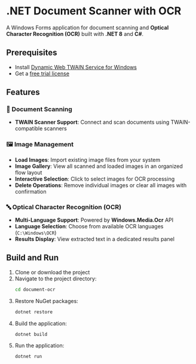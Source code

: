 # .NET Document Scanner with OCR

A Windows Forms application for document scanning and **Optical Character Recognition (OCR)** built with **.NET 8** and **C#**.

## Prerequisites
- Install [Dynamic Web TWAIN Service for Windows](https://demo.dynamsoft.com/DWT/DWTResources/dist/DynamsoftServiceSetup.msi)  
- Get a [free trial license](https://www.dynamsoft.com/customer/license/trialLicense/?product=dcv&package=cross-platform)

## Features

### 📄 Document Scanning
- **TWAIN Scanner Support**: Connect and scan documents using TWAIN-compatible scanners

### 🖼️ Image Management
- **Load Images**: Import existing image files from your system
- **Image Gallery**: View all scanned and loaded images in an organized flow layout
- **Interactive Selection**: Click to select images for OCR processing
- **Delete Operations**: Remove individual images or clear all images with confirmation

### 🔤 Optical Character Recognition (OCR)
- **Multi-Language Support**: Powered by **Windows.Media.Ocr** API
- **Language Selection**: Choose from available OCR languages (`C:\Windows\OCR`)
- **Results Display**: View extracted text in a dedicated results panel

## Build and Run
1. Clone or download the project
2. Navigate to the project directory:
   ```bash
   cd document-ocr
   ```
3. Restore NuGet packages:
   ```bash
   dotnet restore
   ```
4. Build the application:
   ```bash
   dotnet build
   ```
5. Run the application:
   ```bash
   dotnet run
   ```

